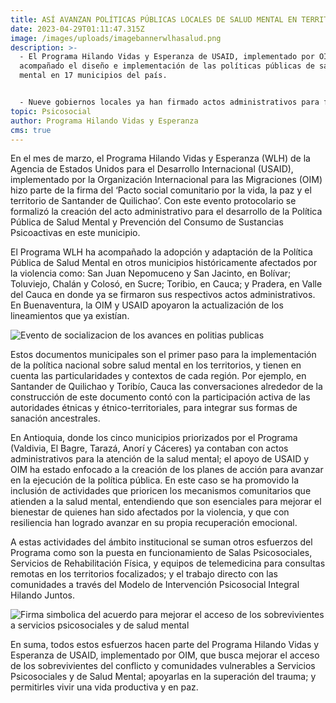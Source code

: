 ```yaml
---
title: ASÍ AVANZAN POLÍTICAS PÚBLICAS LOCALES DE SALUD MENTAL EN TERRITORIOS RURALES
date: 2023-04-29T01:11:47.315Z
image: /images/uploads/imagebannerwlhasalud.png
description: >-
  - El Programa Hilando Vidas y Esperanza de USAID, implementado por OIM, ha
  acompañado el diseño e implementación de las políticas públicas de salud
  mental en 17 municipios del país. 


  - Nueve gobiernos locales ya han firmado actos administrativos para formalizar la implementación de las políticas nacionales en sus municipios. Otros cinco están desarrollando planes para poner en funcionamiento acciones que contribuyan a mejorar la salud mental y el bienestar de las comunidades.
topic: Psicosocial
author: Programa Hilando Vidas y Esperanza
cms: true
---
```

En el mes de marzo, el Programa Hilando Vidas y Esperanza (WLH) de la Agencia de Estados Unidos para el Desarrollo Internacional (USAID), implementado por la Organización Internacional para las Migraciones (OIM) hizo parte de la firma del ‘Pacto social comunitario por la vida, la paz y el territorio de Santander de Quilichao’. Con este evento protocolario se formalizó la creación del acto administrativo para el desarrollo de la Política Pública de Salud Mental y Prevención del Consumo de Sustancias Psicoactivas en este municipio.

El Programa WLH ha acompañado la adopción y adaptación de la Política Pública de Salud Mental en otros municipios históricamente afectados por la violencia como: San Juan Nepomuceno y San Jacinto, en Bolívar; Toluviejo, Chalán y Colosó, en Sucre; Toribio, en Cauca; y Pradera, en Valle del Cauca en donde ya se firmaron sus respectivos actos administrativos. En Buenaventura, la OIM y USAID apoyaron la actualización de los lineamientos que ya existían.

![Evento de socializacion de los avances en politias publicas ](https://colombia.iom.int/sites/g/files/tmzbdl1011/files/images/Notas/image-1.jpeg "Evento de socializacion de los avances en politias publicas")

Estos documentos municipales son el primer paso para la implementación de la política nacional sobre salud mental en los territorios, y tienen en cuenta las particularidades y contextos de cada región. Por ejemplo, en Santander de Quilichao y Toribío, Cauca las conversaciones alrededor de la construcción de este documento contó con la participación activa de las autoridades étnicas y étnico-territoriales, para integrar sus formas de sanación ancestrales.

En Antioquia, donde los cinco municipios priorizados por el Programa (Valdivia, El Bagre, Tarazá, Anorí y Cáceres) ya contaban con actos administrativos para la atención de la salud mental; el apoyo de USAID y OIM ha estado enfocado a la creación de los planes de acción para avanzar en la ejecución de la política pública. En este caso se ha promovido la inclusión de actividades que prioricen los mecanismos comunitarios que atienden a la salud mental, entendiendo que son esenciales para mejorar el bienestar de quienes han sido afectados por la violencia, y que con resiliencia han logrado avanzar en su propia recuperación emocional.

A estas actividades del ámbito institucional se suman otros esfuerzos del Programa como son la puesta en funcionamiento de Salas Psicosociales, Servicios de Rehabilitación Física, y equipos de telemedicina para consultas remotas en los territorios focalizados; y el trabajo directo con las comunidades a través del Modelo de Intervención Psicosocial Integral Hilando Juntos. 

![Firma simbolica del acuerdo para mejorar el acceso de los sobrevivientes a servicios psicosociales y de salud mental](https://colombia.iom.int/sites/g/files/tmzbdl1011/files/images/Notas/image-3bannervisp.jpg "Firma simbolica del acuerdo para mejorar el acceso de los sobrevivientes a servicios psicosociales y de salud mental")

En suma, todos estos esfuerzos hacen parte del Programa Hilando Vidas y Esperanza de USAID, implementado por OIM, que busca mejorar el acceso de los sobrevivientes del conflicto y comunidades vulnerables a Servicios Psicosociales y de Salud Mental; apoyarlas en la superación del trauma; y permitirles vivir una vida productiva y en paz.